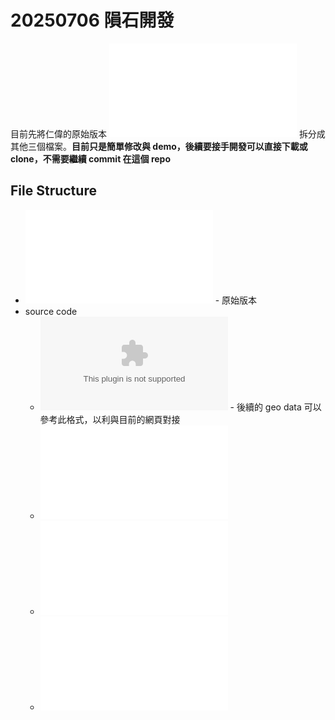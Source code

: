 # 20250706 隕石開發

目前先將仁偉的原始版本 ![](./map_t01.html) 拆分成其他三個檔案。**目前只是簡單修改與 demo，後續要接手開發可以直接下載或 clone，不需要繼續 commit 在這個 repo**

## File Structure

- ![](./map_t01.html) - 原始版本
- source code
  - ![](./election_data.csv) - 後續的 geo data 可以參考此格式，以利與目前的網頁對接
  - ![](./script.js)
  - ![](./style.css)
  - ![](./index.html)